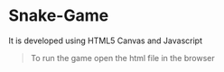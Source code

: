 # Snake-Game

It is developed using HTML5 Canvas and Javascript

>To run the game open the html file in the browser
